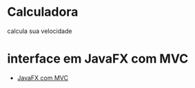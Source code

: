 # Calculadora
calcula sua velocidade

# interface em JavaFX com MVC
* [JavaFX com MVC](javafx-mvc/README.md)